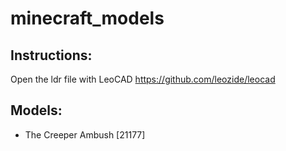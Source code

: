 # minecraft_models

## Instructions:

Open the ldr file with LeoCAD https://github.com/leozide/leocad

## Models:

- The Creeper Ambush [21177] 
